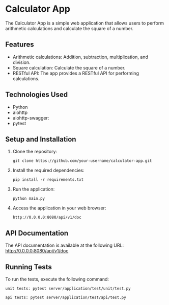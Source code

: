 # Calculator App
The Calculator App is a simple web application that allows users to perform
arithmetic calculations and calculate the square of a number.

## Features

- Arithmetic calculations: Addition, subtraction, multiplication, and division.
- Square calculation: Calculate the square of a number.
- RESTful API: The app provides a RESTful API for performing calculations.

## Technologies Used

- Python
- aiohttp
- aiohttp-swagger:
- pytest

## Setup and Installation

1. Clone the repository:

   `git clone https://github.com/your-username/calculator-app.git`

2. Install the required dependencies:

    `pip install -r requirements.txt`

3. Run the application:

   `python main.py`

4. Access the application in your web browser:

   `http://0.0.0.0:8080/api/v1/doc`
## API Documentation

The API documentation is available at the following URL:
http://0.0.0.0:8080/api/v1/doc

## Running Tests

To run the tests, execute the following command:

   `unit tests: pytest server/application/test/unit/test.py`

   `api tests: pytest server/application/test/api/test.py`